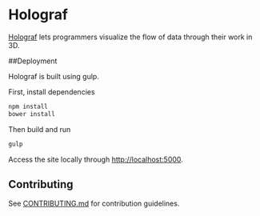 # Holograf

[Holograf](http://holograf.io) lets programmers visualize the flow of data through their work in 3D.

##Deployment

Holograf is built using gulp.

First, install dependencies

```sh
npm install
bower install
```

Then build and run

```sh
gulp
```
Access the site locally through [http://localhost:5000](http://localhost:5000).


## Contributing

See [CONTRIBUTING.md](docs/CONTRIBUTING.md) for contribution guidelines.

